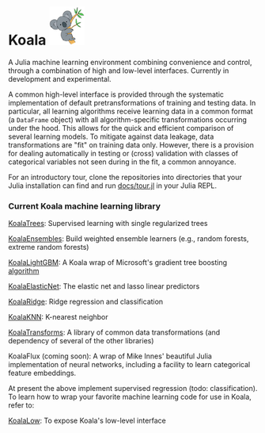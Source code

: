 # Koala ![](logo.png) 

A Julia machine learning environment combining convenience and control,
through a combination of high and low-level interfaces. Currently in
development and experimental.

A common high-level interface is provided through the systematic
implementation of default pretransformations of training and testing
data. In particular, all learning algorithms receive learning data in
a common format (a `DataFrame` object) with all algorithm-specific
transformations occurring under the hood. This allows for the quick and
efficient comparison of several learning models. To mitigate against
data leakage, data transformations are "fit" on training data
only. However, there is a provision for dealing automatically in
testing or (cross) validation with classes of categorical variables
not seen during in the fit, a common annoyance.

For an introductory tour, clone the repositories into directories that your
Julia installation can find and run [docs/tour.jl](docs/tour.jl) in your
Julia REPL.

### Current Koala machine learning library

[KoalaTrees](https://github.com/ablaom/KoalaTrees.jl): Supervised learning with single regularized trees 

[KoalaEnsembles](https://github.com/ablaom/KoalaEnsembles.jl): Build weighted ensemble learners (e.g., random forests, extreme random forests)

[KoalaLightGBM](https://github.com/ablaom/KoalaLightGBM.jl): A Koala
wrap of Microsoft's gradient tree boosting
[algorithm](https://github.com/Microsoft/LightGBM)

[KoalaElasticNet](https://github.com/ablaom/KoalaElasticNet.jl): The elastic net and lasso linear predictors

[KoalaRidge](https://github.com/ablaom/KoalaRidge.jl): Ridge regression and classification

[KoalaKNN](https://github.com/ablaom/KoalaKNN.jl): K-nearest neighbor 

[KoalaTransforms](https://github.com/ablaom/KoalaTransforms.jl): A library of common data transformations (and dependency of several of the other libraries)

KoalaFlux (coming soon): A wrap of Mike Innes' beautiful Julia
implementation of neural networks, including a facility to learn
categorical feature embeddings.

At present the above implement supervised regression (todo:
classification). To learn how to wrap your favorite machine learning
code for use in Koala, refer to:

[KoalaLow](https://github.com/ablaom/KoalaLow.jl): To expose Koala's low-level interface

